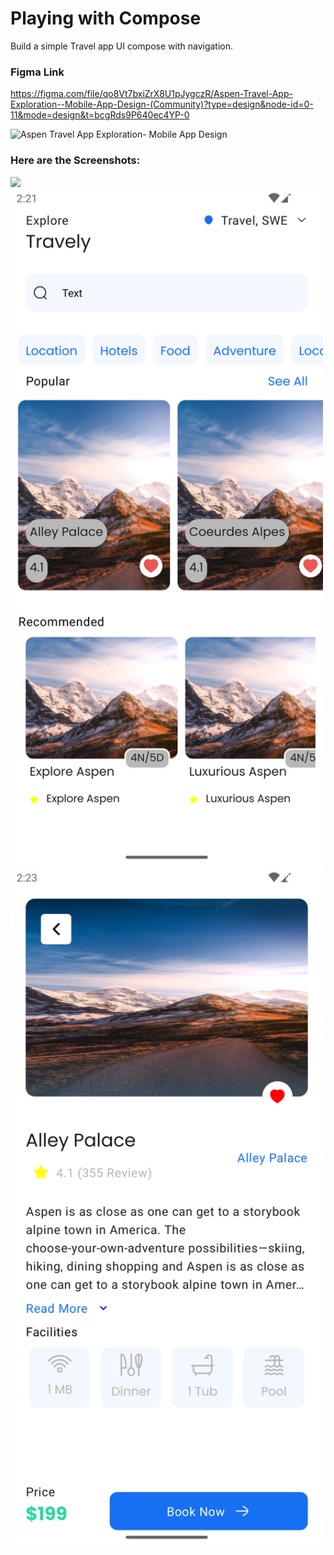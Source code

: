 # Playing with Compose

Build a simple Travel app UI compose with navigation. 


### Figma Link 

https://figma.com/file/qo8Vt7bxiZrX8U1pJygczR/Aspen-Travel-App-Exploration--Mobile-App-Design-(Community)?type=design&node-id=0-11&mode=design&t=bcgRds9P640ec4YP-0

![Aspen Travel App Exploration- Mobile App Design](https://github.com/Usama-Aman/Travely/assets/30404628/fefcfcb3-d6d6-4cb5-93b9-4e47b9870d7b)


### Here are the Screenshots:

<img src = "Screenshot_20231217_142131.png" width ="500" /> <img src = "Screenshot_20231217_142146.png" width ="500" /> <img src = "Screenshot_20231217_142339.png" width ="500" /> 
